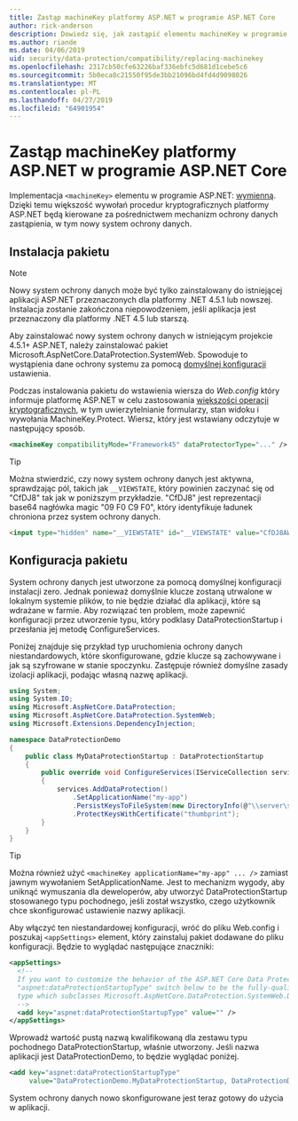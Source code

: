 ```yaml
---
title: Zastąp machineKey platformy ASP.NET w programie ASP.NET Core
author: rick-anderson
description: Dowiedz się, jak zastąpić elementu machineKey w programie ASP.NET, aby zezwolić na korzystanie z systemu ochrony danych na nowe i bardziej bezpieczne.
ms.author: riande
ms.date: 04/06/2019
uid: security/data-protection/compatibility/replacing-machinekey
ms.openlocfilehash: 2317cb50cfe63226baf336ebfc5d681d1cebe5c6
ms.sourcegitcommit: 5b0eca8c21550f95de3bb21096bd4fd4d9098026
ms.translationtype: MT
ms.contentlocale: pl-PL
ms.lasthandoff: 04/27/2019
ms.locfileid: "64901954"
---
```

# <a name="replace-the-aspnet-machinekey-in-aspnet-core"></a>Zastąp machineKey platformy ASP.NET w programie ASP.NET Core

<a name="compatibility-replacing-machinekey"></a>

Implementacja `<machineKey>` elementu w programie ASP.NET: [wymienną](https://blogs.msdn.microsoft.com/webdev/2012/10/23/cryptographic-improvements-in-asp-net-4-5-pt-2/). Dzięki temu większość wywołań procedur kryptograficznych platformy ASP.NET będą kierowane za pośrednictwem mechanizm ochrony danych zastąpienia, w tym nowy system ochrony danych.

## <a name="package-installation"></a>Instalacja pakietu

> [!NOTE]
> Nowy system ochrony danych może być tylko zainstalowany do istniejącej aplikacji ASP.NET przeznaczonych dla platformy .NET 4.5.1 lub nowszej. Instalacja zostanie zakończona niepowodzeniem, jeśli aplikacja jest przeznaczony dla platformy .NET 4.5 lub starszą.

Aby zainstalować nowy system ochrony danych w istniejącym projekcie 4.5.1+ ASP.NET, należy zainstalować pakiet Microsoft.AspNetCore.DataProtection.SystemWeb. Spowoduje to wystąpienia dane ochrony systemu za pomocą [domyślnej konfiguracji](xref:security/data-protection/configuration/default-settings) ustawienia.

Podczas instalowania pakietu do wstawienia wiersza do *Web.config* który informuje platformę ASP.NET w celu zastosowania [większości operacji kryptograficznych](https://blogs.msdn.microsoft.com/webdev/2012/10/23/cryptographic-improvements-in-asp-net-4-5-pt-2/), w tym uwierzytelnianie formularzy, stan widoku i wywołania MachineKey.Protect. Wiersz, który jest wstawiany odczytuje w następujący sposób.

```xml
<machineKey compatibilityMode="Framework45" dataProtectorType="..." />
```

>[!TIP]
> Można stwierdzić, czy nowy system ochrony danych jest aktywna, sprawdzając pól, takich jak `__VIEWSTATE`, który powinien zaczynać się od "CfDJ8" tak jak w poniższym przykładzie. "CfDJ8" jest reprezentacji base64 nagłówka magic "09 F0 C9 F0", który identyfikuje ładunek chroniona przez system ochrony danych.

```html
<input type="hidden" name="__VIEWSTATE" id="__VIEWSTATE" value="CfDJ8AWPr2EQPTBGs3L2GCZOpk...">
```

## <a name="package-configuration"></a>Konfiguracja pakietu

System ochrony danych jest utworzone za pomocą domyślnej konfiguracji instalacji zero. Jednak ponieważ domyślnie klucze zostaną utrwalone w lokalnym systemie plików, to nie będzie działać dla aplikacji, które są wdrażane w farmie. Aby rozwiązać ten problem, może zapewnić konfiguracji przez utworzenie typu, który podklasy DataProtectionStartup i przesłania jej metodę ConfigureServices.

Poniżej znajduje się przykład typ uruchomienia ochrony danych niestandardowych, które skonfigurowane, gdzie klucze są zachowywane i jak są szyfrowane w stanie spoczynku. Zastępuje również domyślne zasady izolacji aplikacji, podając własną nazwę aplikacji.

```csharp
using System;
using System.IO;
using Microsoft.AspNetCore.DataProtection;
using Microsoft.AspNetCore.DataProtection.SystemWeb;
using Microsoft.Extensions.DependencyInjection;

namespace DataProtectionDemo
{
    public class MyDataProtectionStartup : DataProtectionStartup
    {
        public override void ConfigureServices(IServiceCollection services)
        {
            services.AddDataProtection()
                .SetApplicationName("my-app")
                .PersistKeysToFileSystem(new DirectoryInfo(@"\\server\share\myapp-keys\"))
                .ProtectKeysWithCertificate("thumbprint");
        }
    }
}
```

>[!TIP]
> Można również użyć `<machineKey applicationName="my-app" ... />` zamiast jawnym wywołaniem SetApplicationName. Jest to mechanizm wygody, aby uniknąć wymuszania dla deweloperów, aby utworzyć DataProtectionStartup stosowanego typu pochodnego, jeśli został wszystko, czego użytkownik chce skonfigurować ustawienie nazwy aplikacji.

Aby włączyć ten niestandardowej konfiguracji, wróć do pliku Web.config i poszukaj `<appSettings>` element, który zainstaluj pakiet dodawane do pliku konfiguracji. Będzie to wyglądać następujące znaczniki:

```xml
<appSettings>
  <!--
  If you want to customize the behavior of the ASP.NET Core Data Protection stack, set the
  "aspnet:dataProtectionStartupType" switch below to be the fully-qualified name of a
  type which subclasses Microsoft.AspNetCore.DataProtection.SystemWeb.DataProtectionStartup.
  -->
  <add key="aspnet:dataProtectionStartupType" value="" />
</appSettings>
```

Wprowadź wartość pustą nazwą kwalifikowaną dla zestawu typu pochodnego DataProtectionStartup, właśnie utworzony. Jeśli nazwa aplikacji jest DataProtectionDemo, to będzie wyglądać poniżej.

```xml
<add key="aspnet:dataProtectionStartupType"
     value="DataProtectionDemo.MyDataProtectionStartup, DataProtectionDemo" />
```

System ochrony danych nowo skonfigurowane jest teraz gotowy do użycia w aplikacji.
